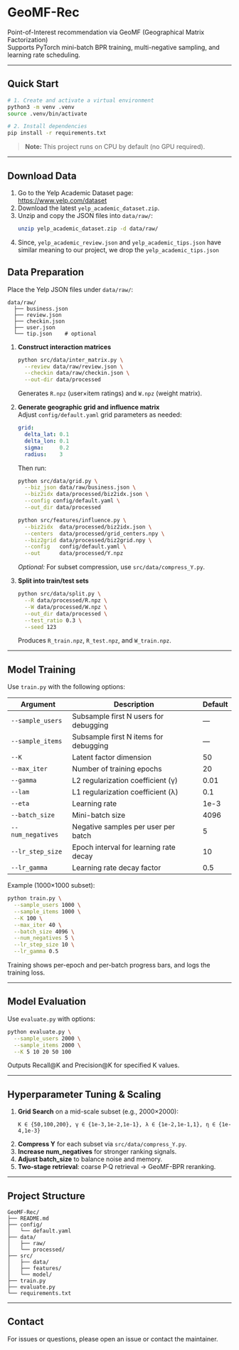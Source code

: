 # GeoMF-Rec

Point-of-Interest recommendation via GeoMF (Geographical Matrix Factorization)  
Supports PyTorch mini-batch BPR training, multi-negative sampling, and learning rate scheduling.

---

## Quick Start

```bash
# 1. Create and activate a virtual environment
python3 -m venv .venv
source .venv/bin/activate

# 2. Install dependencies
pip install -r requirements.txt
```

> **Note:** This project runs on CPU by default (no GPU required).

---

## Download Data

1. Go to the Yelp Academic Dataset page:  
   https://www.yelp.com/dataset  
2. Download the latest `yelp_academic_dataset.zip`.  
3. Unzip and copy the JSON files into `data/raw/`:
   ```bash
   unzip yelp_academic_dataset.zip -d data/raw/
4. Since,  `yelp_academic_review.json` and `yelp_academic_tips.json` have similar meaning to our project, we drop the `yelp_academic_tips.json`

## Data Preparation

Place the Yelp JSON files under `data/raw/`:
```
data/raw/
  ├── business.json
  ├── review.json
  ├── checkin.json
  ├── user.json
  └── tip.json    # optional
```

1. **Construct interaction matrices**  
   ```bash
   python src/data/inter_matrix.py \
     --review data/raw/review.json \
     --checkin data/raw/checkin.json \
     --out-dir data/processed
   ```
   Generates `R.npz` (user×item ratings) and `W.npz` (weight matrix).

2. **Generate geographic grid and influence matrix**  
   Adjust `config/default.yaml` grid parameters as needed:
   ```yaml
   grid:
     delta_lat: 0.1
     delta_lon: 0.1
     sigma:     0.2
     radius:    3
   ```
   Then run:
   ```bash
   python src/data/grid.py \
     --biz_json data/raw/business.json \
     --biz2idx data/processed/biz2idx.json \
     --config config/default.yaml \
     --out_dir data/processed

   python src/features/influence.py \
     --biz2idx  data/processed/biz2idx.json \
     --centers  data/processed/grid_centers.npy \
     --biz2grid data/processed/biz2grid.npy \
     --config   config/default.yaml \
     --out      data/processed/Y.npz
   ```
   *Optional:* For subset compression, use `src/data/compress_Y.py`.

3. **Split into train/test sets**  
   ```bash
   python src/data/split.py \
     --R data/processed/R.npz \
     --W data/processed/W.npz \
     --out_dir data/processed \
     --test_ratio 0.3 \
     --seed 123
   ```
   Produces `R_train.npz`, `R_test.npz`, and `W_train.npz`.

---

## Model Training

Use `train.py` with the following options:

| Argument         | Description                              | Default |
|------------------|------------------------------------------|---------|
| `--sample_users` | Subsample first N users for debugging    | —       |
| `--sample_items` | Subsample first N items for debugging    | —       |
| `--K`            | Latent factor dimension                  | 50      |
| `--max_iter`     | Number of training epochs                | 20      |
| `--gamma`        | L2 regularization coefficient (γ)        | 0.01    |
| `--lam`          | L1 regularization coefficient (λ)        | 0.1     |
| `--eta`          | Learning rate                            | 1e-3    |
| `--batch_size`   | Mini-batch size                          | 4096    |
| `--num_negatives`| Negative samples per user per batch      | 5       |
| `--lr_step_size` | Epoch interval for learning rate decay   | 10      |
| `--lr_gamma`     | Learning rate decay factor               | 0.5     |

Example (1000×1000 subset):

```bash
python train.py \
  --sample_users 1000 \
  --sample_items 1000 \
  --K 100 \
  --max_iter 40 \
  --batch_size 4096 \
  --num_negatives 5 \
  --lr_step_size 10 \
  --lr_gamma 0.5
```

Training shows per-epoch and per-batch progress bars, and logs the training loss.

---

## Model Evaluation

Use `evaluate.py` with options:

```bash
python evaluate.py \
  --sample_users 2000 \
  --sample_items 2000 \
  --K 5 10 20 50 100
```

Outputs Recall@K and Precision@K for specified K values.

---

## Hyperparameter Tuning & Scaling

1. **Grid Search** on a mid-scale subset (e.g., 2000×2000):
   ```
   K ∈ {50,100,200}, γ ∈ {1e-3,1e-2,1e-1}, λ ∈ {1e-2,1e-1,1}, η ∈ {1e-4,1e-3}
   ```
2. **Compress Y** for each subset via `src/data/compress_Y.py`.
3. **Increase num_negatives** for stronger ranking signals.
4. **Adjust batch_size** to balance noise and memory.
5. **Two-stage retrieval**: coarse P·Q retrieval → GeoMF-BPR reranking.

---

## Project Structure

```
GeoMF-Rec/
├── README.md
├── config/
│   └── default.yaml
├── data/
│   ├── raw/
│   └── processed/
├── src/
│   ├── data/
│   ├── features/
│   └── model/
├── train.py
├── evaluate.py
└── requirements.txt
```

---

## Contact

For issues or questions, please open an issue or contact the maintainer.  
```